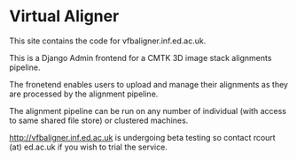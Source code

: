 Virtual Aligner
=============

This site contains the code for vfbaligner.inf.ed.ac.uk.

This is a Django Admin frontend for a CMTK 3D image stack alignments pipeline.

The fronetend enables users to upload and manage their alignments as they are processed by the alignment pipeline.

The alignment pipeline can be run on any number of individual (with access to same shared file store) or clustered machines.

http://vfbaligner.inf.ed.ac.uk is undergoing beta testing so contact rcourt (at) ed.ac.uk if you wish to trial the service.
